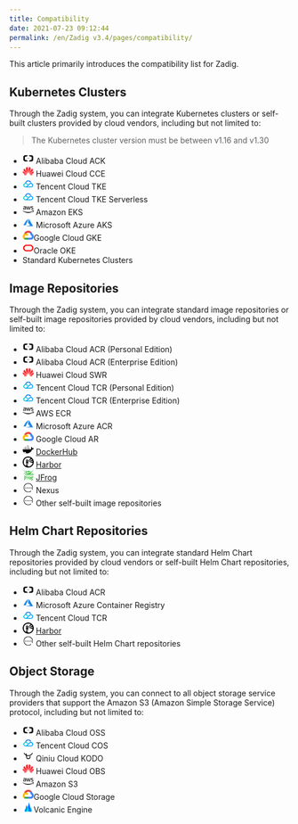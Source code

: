 ```yaml
---
title: Compatibility
date: 2021-07-23 09:12:44
permalink: /en/Zadig v3.4/pages/compatibility/
---
```


This article primarily introduces the compatibility list for Zadig.

## Kubernetes Clusters

Through the Zadig system, you can integrate Kubernetes clusters or self-built clusters provided by cloud vendors, including but not limited to:

> The Kubernetes cluster version must be between v1.16 and v1.30

- <img style="width:20px; height:20px" src="../../_images/ali.svg"></img> Alibaba Cloud ACK
- <img style="width:20px; height:20px" src="../../_images/huawei.svg"></img> Huawei Cloud CCE
- <img style="width:20px; height:20px" src="../../_images/tencent.svg"></img> Tencent Cloud TKE
- <img style="width:20px; height:20px" src="../../_images/tencent.svg"></img> Tencent Cloud TKE Serverless
- <img style="width:20px; height:20px" src="../../_images/aws.svg"></img> Amazon EKS
- <img style="width:20px; height:20px" src="../../_images/azure.svg"></img> Microsoft Azure AKS
- <img style="width:20px; height:20px" src="../../_images/google.svg"></img>Google Cloud GKE
- <img style="width:20px; height:20px" src="../../_images/oracle.svg"></img>Oracle OKE
- Standard Kubernetes Clusters

## Image Repositories
Through the Zadig system, you can integrate standard image repositories or self-built image repositories provided by cloud vendors, including but not limited to:
- <img style="width:20px; height:20px" src="../../_images/ali.svg"> </img>Alibaba Cloud ACR (Personal Edition)
- <img style="width:20px; height:20px" src="../../_images/ali.svg"> </img>Alibaba Cloud ACR (Enterprise Edition)
- <img style="width:20px; height:20px" src="../../_images/huawei.svg"> </img>Huawei Cloud SWR
- <img style="width:20px; height:20px" src="../../_images/tencent.svg"> </img>Tencent Cloud TCR (Personal Edition)
- <img style="width:20px; height:20px" src="../../_images/tencent.svg"> </img>Tencent Cloud TCR (Enterprise Edition)
- <img style="width:20px; height:20px" src="../../_images/aws.svg"> </img>AWS ECR
- <img style="width:20px; height:20px" src="../../_images/azure.svg"> </img>Microsoft Azure ACR
- <img style="width:20px; height:20px" src="../../_images/google.svg"> </img>Google Cloud AR
- <img style="width:20px; height:20px" src="../../_images/dockerhub.svg"> </img>[DockerHub](https://hub.docker.com/)
- <img style="width:20px; height:20px" src="../../_images/harbor.svg"> [Harbor](https://goharbor.io/)
- <img style="width:20px; height:20px" src="../../_images/jfrog.svg"> [JFrog](https://jfrog.com/)
- <img style="width:20px; height:20px" src="../../_images/others.svg"> Nexus
- <img style="width:20px; height:20px" src="../../_images/others.svg"> Other self-built image repositories

## Helm Chart Repositories
Through the Zadig system, you can integrate standard Helm Chart repositories provided by cloud vendors or self-built Helm Chart repositories, including but not limited to:
- <img style="width:20px; height:20px" src="../../_images/ali.svg"> </img>Alibaba Cloud ACR
- <img style="width:20px; height:20px" src="../../_images/azure.svg"> </img>Microsoft Azure Container Registry
- <img style="width:20px; height:20px" src="../../_images/tencent.svg"> </img>Tencent Cloud TCR
- <img style="width:20px; height:20px" src="../../_images/harbor.svg"> [Harbor](https://goharbor.io/)
- <img style="width:20px; height:20px" src="../../_images/others.svg"> Other self-built Helm Chart repositories

## Object Storage
Through the Zadig system, you can connect to all object storage service providers that support the Amazon S3 (Amazon Simple Storage Service) protocol, including but not limited to:

- <img style="width:20px; height:20px" src="../../_images/ali.svg"> Alibaba Cloud OSS
- <img style="width:20px; height:20px" src="../../_images/tencent.svg"> Tencent Cloud COS
- <img style="width:20px; height:20px" src="../../_images/qiniu.svg"> Qiniu Cloud KODO
- <img style="width:20px; height:20px" src="../../_images/huawei.svg"> </img>Huawei Cloud OBS
- <img style="width:20px; height:20px" src="../../_images/aws.svg"></img> Amazon S3
- <img style="width:20px; height:20px" src="../../_images/google.svg"></img>Google Cloud Storage
- <img style="width:20px; height:20px" src="../../_images/volcengine.svg"></img>Volcanic Engine